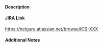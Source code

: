 #### Description

<!-- Short description of the changeset -->

#### JIRA Link

https://netguru.atlassian.net/browse/IOS-XXX

#### Additional Notes

<!-- Any additional notes: related pull requests, screenshots, et al. -->
